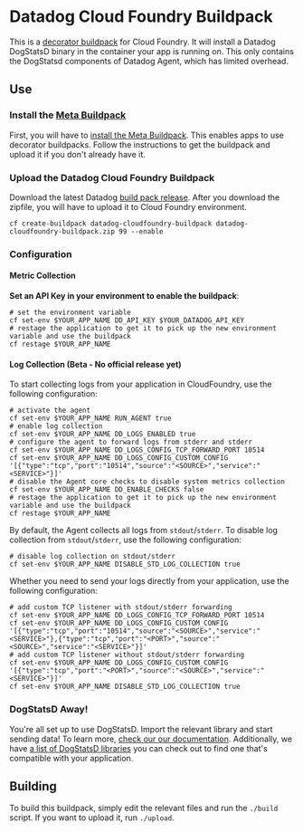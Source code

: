 # Datadog Cloud Foundry Buildpack

This is a [decorator buildpack](https://github.com/cf-platform-eng/meta-buildpack/blob/master/README.md#decorators) for Cloud Foundry. It will install a Datadog DogStatsD binary in the container your app is running on. This only contains the DogStatsd components of Datadog Agent, which has limited overhead.

## Use

### Install the [Meta Buildpack](https://github.com/cf-platform-eng/meta-buildpack#how-to-install-the-meta-buildpack)
First, you will have to [install the Meta Buildpack](https://github.com/cf-platform-eng/meta-buildpack#how-to-install-the-meta-buildpack). This enables apps to use decorator buildpacks. Follow the instructions to get the buildpack and upload it if you don't already have it.

### Upload the Datadog Cloud Foundry Buildpack
Download the latest Datadog [build pack release](https://cloudfoundry.datadoghq.com/datadog-cloudfoundry-buildpack/datadog-cloudfoundry-buildpack-latest.zip). After you download the zipfile, you will have to upload it to Cloud Foundry environment.

```shell
cf create-buildpack datadog-cloudfoundry-buildpack datadog-cloudfoundry-buildpack.zip 99 --enable
```

### Configuration

#### Metric Collection

**Set an API Key in your environment to enable the buildpack**:

```shell
# set the environment variable
cf set-env $YOUR_APP_NAME DD_API_KEY $YOUR_DATADOG_API_KEY
# restage the application to get it to pick up the new environment variable and use the buildpack
cf restage $YOUR_APP_NAME
```

#### Log Collection (Beta - No official release yet)

To start collecting logs from your application in CloudFoundry, use the following configuration:

```
# activate the agent
cf set-env $YOUR_APP_NAME RUN_AGENT true
# enable log collection
cf set-env $YOUR_APP_NAME DD_LOGS_ENABLED true
# configure the agent to forward logs from stderr and stderr
cf set-env $YOUR_APP_NAME DD_LOGS_CONFIG_TCP_FORWARD_PORT 10514
cf set-env $YOUR_APP_NAME DD_LOGS_CONFIG_CUSTOM_CONFIG '[{"type":"tcp","port":"10514","source":"<SOURCE>","service":"<SERVICE>"}]'
# disable the Agent core checks to disable system metrics collection
cf set-env $YOUR_APP_NAME DD_ENABLE_CHECKS false
# restage the application to get it to pick up the new environment variable and use the buildpack
cf restage $YOUR_APP_NAME
```

By default, the Agent collects all logs from `stdout`/`stderr`.
To disable log collection from `stdout`/`stderr`, use the following configuration:

```
# disable log collection on stdout/stderr
cf set-env $YOUR_APP_NAME DISABLE_STD_LOG_COLLECTION true
```

Whether you need to send your logs directly from your application, use the following configuration:
```
# add custom TCP listener with stdout/stderr forwarding
cf set-env $YOUR_APP_NAME DD_LOGS_CONFIG_TCP_FORWARD_PORT 10514
cf set-env $YOUR_APP_NAME DD_LOGS_CONFIG_CUSTOM_CONFIG '[{"type":"tcp","port":"10514","source":"<SOURCE>","service":"<SERVICE>"},{"type":"tcp","port":"<PORT>","source":"<SOURCE>","service":"<SERVICE>"}]'
# add custom TCP listener without stdout/stderr forwarding
cf set-env $YOUR_APP_NAME DD_LOGS_CONFIG_CUSTOM_CONFIG '[{"type":"tcp","port":"<PORT>","source":"<SOURCE>","service":"<SERVICE>"}]'
cf set-env $YOUR_APP_NAME DISABLE_STD_LOG_COLLECTION true
```

### DogStatsD Away!
You're all set up to use DogStatsD. Import the relevant library and start sending data! To learn more, [check our our documentation](https://docs.datadoghq.com/guides/DogStatsD/). Additionally, we have [a list of DogStatsD libraries](https://docs.datadoghq.com/libraries/) you can check out to find one that's compatible with your application.


## Building
To build this buildpack, simply edit the relevant files and run the `./build` script. If you want to upload it, run `./upload`.
